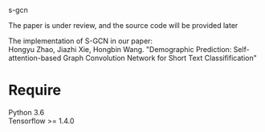s-gcn  

The paper is under review, and the source code will be provided later  


The implementation of S-GCN in our paper:  
Hongyu Zhao, Jiazhi Xie, Hongbin Wang. "Demographic Prediction: Self-attention-based Graph Convolution Network for Short Text Classifification"  

Require
===
Python 3.6  
Tensorflow >= 1.4.0  
